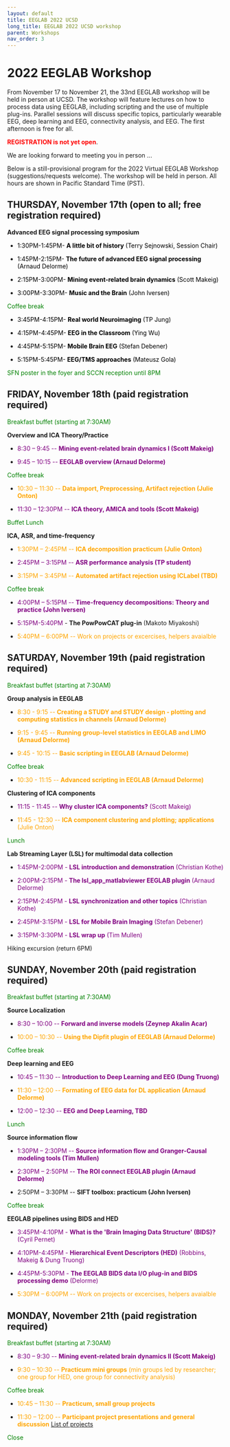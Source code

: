 ```yaml
---
layout: default
title: EEGLAB 2022 UCSD
long_title: EEGLAB 2022 UCSD workshop
parent: Workshops
nav_order: 3
---
```


# 2022 EEGLAB Workshop

From November 17 to November 21, the 33nd EEGLAB workshop will be held in person at UCSD. The workshop will feature lectures on how to process data using EEGLAB, including scripting and the use of multiple plug-ins. Parallel sessions will discuss specific topics, particularly wearable EEG, deep learning and EEG, connectivity analysis, and EEG. The first afternoon is free for all.

**<span style="color: red">REGISTRATION is not yet open</span>**.

<!--[<b>Register for the free first day session, Monday June 14 here</b>](https://www.eventbrite.com/e/147847663341).

[<b>Register for the workshop sessions, Tuesday-Friday June 15-18th here</b>](https://na.eventscloud.com/611187). **Note:** You must register twice, once for June 14th and once for June 15-18th, if you want to attend the whole event.-->

We are looking forward to meeting you in person ... 

Below is a still-provisional program for the 2022 Virtual EEGLAB Workshop (suggestions/requests welcome). The workshop will be held in person. All hours are shown in Pacific Standard Time (PST). 

## THURSDAY, November 17th (open to all; free registration required)

**Advanced EEG signal processing symposium**

- <span style="color: black">1:30PM-1:45PM- **A little bit of history** (Terry Sejnowski, Session Chair)</span>

- <span style="color: black">1:45PM-2:15PM- **The future of advanced EEG signal processing** (Arnaud Delorme)</span>

- <span style="color: black">2:15PM-3:00PM- **Mining event-related brain dynamics** (Scott Makeig)</span>

- <span style="color: black">3:00PM-3:30PM- **Music and the Brain** (John Iversen)</span>

<span style="color: green">Coffee break</span>

- <span style="color: black">3:45PM-4:15PM- **Real world Neuroimaging** (TP Jung)</span>

- <span style="color: black">4:15PM-4:45PM- **EEG in the Classroom** (Ying Wu)</span>

- <span style="color: black">4:45PM-5:15PM- **Mobile Brain EEG** (Stefan Debener)</span>

- <span style="color: black">5:15PM-5:45PM- **EEG/TMS approaches** (Mateusz Gola)</span>

<span style="color: green">SFN poster in the foyer and SCCN reception until 8PM</span>

## FRIDAY, November 18th (paid registration required)

<span style="color: green">Breakfast buffet (starting at 7:30AM)</span>

**Overview and ICA Theory/Practice**

- <span style="color:purple"> 8:30 – 9:45 -- **Mining event-related brain dynamics I (Scott Makeig)**</span><!-- [PDF](https://sccn.ucsd.edu/githubwiki/files/makeig_aspet19_mining_i.pdf)-->

- <span style="color: purple">9:45 – 10:15 -- **EEGLAB overview (Arnaud Delorme)**</span><!-- [PDF](https://sccn.ucsd.edu/githubwiki/files/eeglab2019_ad_eeglab_overview.pdf)-->

<span style="color: green">Coffee break</span>

- <span style="color: orange">10:30 – 11:30 -- **Data import, Preprocessing, Artifact rejection (Julie Onton)**</span><!-- [PDF](https://sccn.ucsd.edu/githubwiki/files/eeglab2019_aspet_artifact_and_ica.pdf)-->

- <span style="color: purple">11:30 – 12:30PM -- **ICA theory, AMICA and tools (Scott Makeig)**</span><!-- [PDF](https://sccn.ucsd.edu/githubwiki/files/makeig_aspet19_ica.pdf)-->

<span style="color: green">Buffet Lunch</span>

**ICA, ASR, and time-frequency**

- <span style="color: orange">1:30PM – 2:45PM -- **ICA decomposition practicum (Julie Onton)**</span><!--[PDF](https://sccn.ucsd.edu/githubwiki/files/delorme_ica_practicum.pdf)-->

- <span style="color: purple">2:45PM – 3:15PM -- **ASR performance analysis (TP student)**</span><!--[PDF](https://sccn.ucsd.edu/githubwiki/files/delorme_ica_practicum.pdf)-->

- <span style="color: orange">3:15PM – 3:45PM -- **Automated artifact rejection using ICLabel (TBD)**</span>

<span style="color: green">Coffee break</span>

- <span style="color: purple">4:00PM – 5:15PM -- **Time-frequency decompositions: Theory and practice (John Iversen)**</span><!-- [PDF](https://sccn.ucsd.edu/githubwiki/files/eeglab2013_time_frequency_analysis2019.pdf)-->

- <span style="color: purple">5:15PM-5:40PM</span> - **The PowPowCAT plug-in** (Makoto Miyakoshi)

- <span style="color: orange">5:40PM – 6:00PM -- Work on projects or excercises, helpers avaialble

## SATURDAY, November 19th (paid registration required)

<span style="color: green">Breakfast buffet (starting at 7:30AM)</span>

**Group analysis in EEGLAB**

- <span style="color: orange">8:30 - 9:15 -- **Creating a STUDY and STUDY design - plotting and computing statistics in channels (Arnaud Delorme)**</span><!-- [PDF](https://sccn.ucsd.edu/githubwiki/files/eeglab2019_ad_study_design.pdf)-->

- <span style="color: orange">9:15 - 9:45 -- **Running group-level statistics in EEGLAB and LIMO (Arnaud Delorme)**</span><!-- [PDF](https://sccn.ucsd.edu/githubwiki/files/pernet_2019_bootstrap&eeg-mcc_eegworkshop.pdf)-->

- <span style="color: orange">9:45 - 10:15 -- **Basic scripting in EEGLAB (Arnaud Delorme)**</span><!-- [PDF](https://sccn.ucsd.edu/githubwiki/files/pernet_2019_bootstrap&eeg-mcc_eegworkshop.pdf)-->

<span style="color: green">Coffee break</span>

- <span style="color: orange">10:30 - 11:15 -- **Advanced scripting in EEGLAB (Arnaud Delorme)**</span><!-- [PDF](https://sccn.ucsd.edu/githubwiki/files/pernet_2019_bootstrap&eeg-mcc_eegworkshop.pdf)-->

 **Clustering of ICA components**

- <span style="color: purple">11:15 - 11:45 -- **Why cluster ICA components?** (Scott Makeig)</span> <!-- [PDF](https://sccn.ucsd.edu/githubwiki/files/makeig_aspet19_clustering.pdf)-->

- <span style="color: orange">11:45 - 12:30 -- **ICA component clustering and plotting; applications** (Julie Onton)</span> <!--[PDF](https://sccn.ucsd.edu/githubwiki/files/eeglab2019_ad_study_clustering.pdf)-->

<span style="color: green">Lunch</span>

**Lab Streaming Layer (LSL) for multimodal data collection**

- <span style="color: purple">1:45PM-2:00PM - **LSL introduction and demonstration** (Christian Kothe)</span>

- <span style="color: purple">2:00PM-2:15PM - **The lsl_app_matlabviewer EEGLAB plugin** (Arnaud Delorme)</span>

- <span style="color: purple">2:15PM-2:45PM - **LSL synchronization and other topics** (Christian Kothe)</span>

- <span style="color: purple">2:45PM-3:15PM - **LSL for Mobile Brain Imaging** (Stefan Debener)</span>
 
- <span style="color: purple">3:15PM-3:30PM - **LSL wrap up** (Tim Mullen)</span>

Hiking excursion (return 6PM)</span>

## SUNDAY, November 20th (paid registration required)
 
<span style="color: green">Breakfast buffet (starting at 7:30AM)</span>

**Source Localization**

- <span style="color: purple">8:30 – 10:00 -- **Forward and inverse models (Zeynep Akalin Acar)**</span> <!--[PDF](https://sccn.ucsd.edu/githubwiki/files/dipfit-oostenveld.pdf)-->

- <span style="color: orange">10:00 – 10:30 -- **Using the Dipfit plugin of EEGLAB (Arnaud Delorme)**</span> 

<span style="color: green">Coffee break</span>

**Deep learning and EEG**

- <span style="color: purple">10:45 – 11:30 -- **Introduction to Deep Learning and EEG (Dung Truong)**</span><!--[PDF](https://sccn.ucsd.edu/githubwiki/files/2019_aspet_hlm-glm.pdf)-->

- <span style="color: orange">11:30 – 12:00 -- **Formating of EEG data for DL application (Arnaud Delorme)**</span><!--[PDF](https://sccn.ucsd.edu/githubwiki/files/2019_aspet_hlm-glm.pdf)-->

- <span style="color: purple">12:00 – 12:30 -- **EEG and Deep Learning, TBD**</span><!--[PDF](https://sccn.ucsd.edu/githubwiki/files/2019_aspet_hlm-glm.pdf)-->

<span style="color: green">Lunch</span>

**Source information flow**

- <span style="color: purple">1:30PM – 2:30PM -- **Source information flow and Granger-Causal modeling tools (Tim Mullen)**</span> <!--[PDF](https://sccn.ucsd.edu/githubwiki/files/eeglab2013_sift_lecture.pdf)-->

- <span style="color: purple">2:30PM – 2:50PM -- **The ROI connect EEGLAB plugin (Arnaud Delorme)**</span> <!--[PDF](https://sccn.ucsd.edu/githubwiki/files/eeglab2013_sift_lecture.pdf)-->

- <span style="orange: orange">2:50PM – 3:30PM -- **SIFT toolbox: practicum (John Iversen)**</span><!-- [PDF](https://sccn.ucsd.edu/githubwiki/files/sift_i_practicum.pdf)-->

<span style="color: green">Coffee break</span>

**EEGLAB pipelines using BIDS and HED**

- <span style="color: purple">3:45PM-4:10PM - **What is the \'Brain Imaging Data Structure\' (BIDS)?** (Cyril Pernet)</span>

- <span style="color: purple">4:10PM-4:45PM - **Hierarchical Event Descriptors (HED)** (Robbins, Makeig &amp; Dung Truong)</span>

- <span style="color: purple">4:45PM-5:30PM - **The EEGLAB BIDS data I/O plug-in and BIDS processing demo** (Delorme)</span>

- <span style="color: orange">5:30PM – 6:00PM -- Work on projects or excercises, helpers avaialble

## MONDAY, November 21th (paid registration required)

<span style="color: green">Breakfast buffet (starting at 7:30AM)</span>

- <span style="color: purple">8:30 – 9:30 -- **Mining event-related brain dynamics II (Scott Makeig)**</span> <!-- [PDF](https://sccn.ucsd.edu/githubwiki/files/makeig_aspet19_mining_ii.pdf)-->

- <span style="color: orange">9:30 – 10:30 -- **Practicum mini groups** (min groups led by researcher; one group for HED, one group for connectivity analysis)</span> <!-- [PDF](https://sccn.ucsd.edu/githubwiki/files/makeig_aspet19_mining_ii.pdf)-->

<span style="color: green">Coffee break</span>

- <span style="color: orange">10:45 – 11:30 -- **Practicum, small group projects**</span>

- <span style="color: orange">11:30 – 12:00 -- **Participant project presentations and general discussion**</span> [List of
projects](https://sccn.ucsd.edu/githubwiki/files/project_list_aspet.pdf)

<span style="color: green">Close</span>












